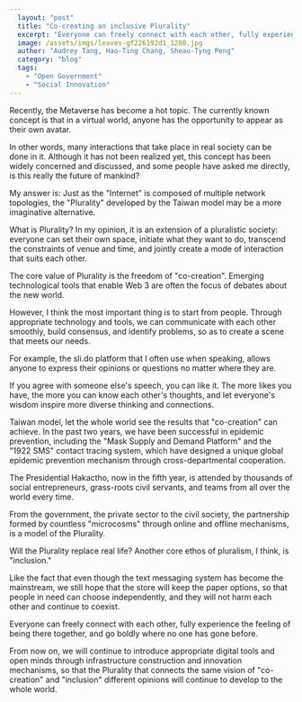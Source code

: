 ```yaml
---
  layout: "post"
  title: "Co-creating an inclusive Plurality"
  excerpt: "Everyone can freely connect with each other, fully experience the feeling of being there together, and go boldly where no one has gone before."
  image: /assets/imgs/leaves-gf226192d1_1280.jpg
  author: "Audrey Tang, Hao-Ting Chang, Sheau-Tyng Peng"
  category: "blog"
  tags: 
    - "Open Government"
    - "Social Innovation"
---
```



Recently, the Metaverse has become a hot topic. The currently known concept is that in a virtual world, anyone has the opportunity to appear as their own avatar. 

In other words, many interactions that take place in real society can be done in it. Although it has not been realized yet, this concept has been widely concerned and discussed, and some people have asked me directly, is this really the future of mankind? 

My answer is: Just as the "Internet" is composed of multiple network topologies, the "Plurality" developed by the Taiwan model may be a more imaginative alternative. 

What is Plurality? In my opinion, it is an extension of a pluralistic society: everyone can set their own space, initiate what they want to do, transcend the constraints of venue and time, and jointly create a mode of interaction that suits each other. 

The core value of Plurality is the freedom of "co-creation". Emerging technological tools that enable Web 3 are often the focus of debates about the new world. 

However, I think the most important thing is to start from people. Through appropriate technology and tools, we can communicate with each other smoothly, build consensus, and identify problems, so as to create a scene that meets our needs. 

For example, the sli.do platform that I often use when speaking, allows anyone to express their opinions or questions no matter where they are. 

If you agree with someone else's speech, you can like it. The more likes you have, the more you can know each other's thoughts, and let everyone's wisdom inspire more diverse thinking and connections. 

Taiwan model, let the whole world see the results that "co-creation" can achieve. In the past two years, we have been successful in epidemic prevention, including the "Mask Supply and Demand Platform" and the "1922 SMS" contact tracing system, which have designed a unique global epidemic prevention mechanism through cross-departmental cooperation.

The Presidential Hakactho, now in the fifth year, is attended by thousands of social entrepreneurs, grass-roots civil servants, and teams from all over the world every time. 

From the government, the private sector to the civil society, the partnership formed by countless "microcosms" through online and offline mechanisms, is a model of the Plurality. 

Will the Plurality replace real life? Another core ethos of pluralism, I think, is "inclusion." 

Like the fact that even though the text messaging system has become the mainstream, we still hope that the store will keep the paper options, so that people in need can choose independently, and they will not harm each other and continue to coexist. 

Everyone can freely connect with each other, fully experience the feeling of being there together, and go boldly where no one has gone before.

From now on, we will continue to introduce appropriate digital tools and open minds through infrastructure construction and innovation mechanisms, so that the Plurality that connects the same vision of "co-creation" and "inclusion" different opinions will continue to develop to the whole world.
